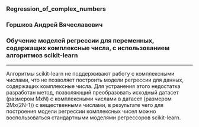 ### Regression_of_complex_numbers
### Горшков Андрей Вячеславович
### Обучение моделей регрессии для переменных, содержащих комплексные числа, с использованием алгоритмов scikit-learn
------------------------------------------

Алгоритмы scikit-learn не поддерживают работу с комплексными числами, что не позволяет построить модели регрессии для данных, содержащих комплексные числа. Для устранения этого недостатка разработан метод, позволяющий преобразовать исходный датасет (размером MxN) с комплексными числами в датасет (размером 2Mx(2N-1)) с вещественными числами, в результате чего для построения модели регрессии комплексных чисел можно воспользоваться стандартными моделями регрессоров scikit-learn.
